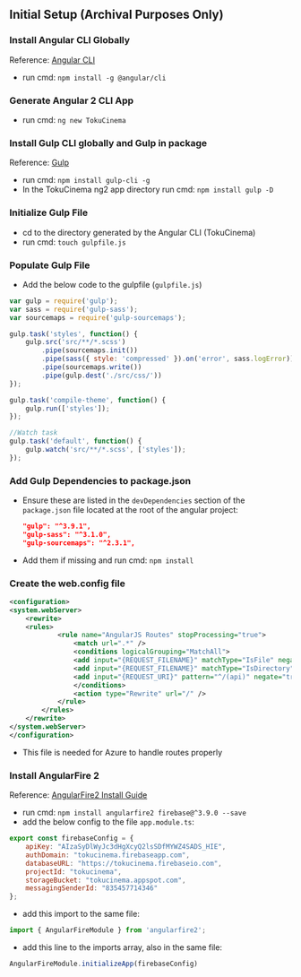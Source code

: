 ## Initial Setup (Archival Purposes Only)

### Install Angular CLI Globally
Reference: [Angular CLI](https://cli.angular.io/)
- run cmd: ```npm install -g @angular/cli```

### Generate Angular 2 CLI App
- run cmd: ```ng new TokuCinema```  

### Install Gulp CLI globally and Gulp in package
Reference: [Gulp](http://gulpjs.com/) 
- run cmd: ```npm install gulp-cli -g```
- In the TokuCinema ng2 app directory run cmd: ```npm install gulp -D```

### Initialize Gulp File
- cd to the directory generated by the Angular CLI (TokuCinema)
- run cmd: ```touch gulpfile.js```

### Populate Gulp File
- Add the below code to the gulpfile (```gulpfile.js```)
```javascript
var gulp = require('gulp');
var sass = require('gulp-sass');
var sourcemaps = require('gulp-sourcemaps');

gulp.task('styles', function() {
    gulp.src('src/**/*.scss')
        .pipe(sourcemaps.init())
        .pipe(sass({ style: 'compressed' }).on('error', sass.logError))
        .pipe(sourcemaps.write())
        .pipe(gulp.dest('./src/css/'))
});

gulp.task('compile-theme', function() {
    gulp.run(['styles']);
});

//Watch task
gulp.task('default', function() {
    gulp.watch('src/**/*.scss', ['styles']);
});
```

### Add Gulp Dependencies to package.json
- Ensure these are listed in the ```devDependencies``` section of the ```package.json``` file located at the root of the angular project:
    ```json
    "gulp": "^3.9.1",
    "gulp-sass": "^3.1.0",
    "gulp-sourcemaps": "^2.3.1",
    ```
- Add them if missing and run cmd: ```npm install```

### Create the web.config file
```xml
<configuration>
<system.webServer>
    <rewrite>
    <rules>
            <rule name="AngularJS Routes" stopProcessing="true">
                <match url=".*" />
                <conditions logicalGrouping="MatchAll">
                <add input="{REQUEST_FILENAME}" matchType="IsFile" negate="true" />
                <add input="{REQUEST_FILENAME}" matchType="IsDirectory" negate="true" />
                <add input="{REQUEST_URI}" pattern="^/(api)" negate="true" />
                </conditions>
                <action type="Rewrite" url="/" />
            </rule>
        </rules>
    </rewrite>
</system.webServer>
</configuration>
```
  - This file is needed for Azure to handle routes properly

### Install AngularFire 2  
Reference: [AngularFire2 Install Guide](https://github.com/angular/angularfire2/blob/master/docs/1-install-and-setup.md) 
- run cmd: ```npm install angularfire2 firebase@^3.9.0 --save```
- add the below config to the file ```app.module.ts```:
```javascript
export const firebaseConfig = {
    apiKey: "AIzaSyDlWyJc3dHgXcyQ2lsSDfMYWZ4SADS_HIE",
    authDomain: "tokucinema.firebaseapp.com",
    databaseURL: "https://tokucinema.firebaseio.com",
    projectId: "tokucinema",
    storageBucket: "tokucinema.appspot.com",
    messagingSenderId: "835457714346"
};
```
- add this import to the same file:
```javascript
import { AngularFireModule } from 'angularfire2';
```
- add this line to the imports array, also in the same file:
```javascript
AngularFireModule.initializeApp(firebaseConfig)
```